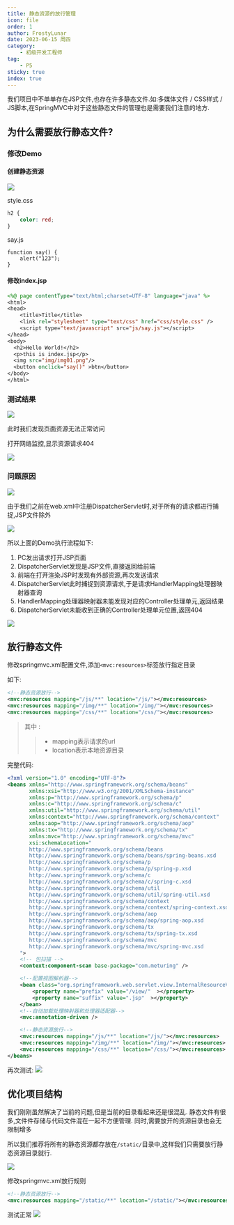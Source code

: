 ```yaml
---
title: 静态资源的放行管理
icon: file
order: 1
author: FrostyLunar
date: 2023-06-15 周四
category:
	- 初级开发工程师
tag:
	- P5
sticky: true
index: true
---
```



我们项目中不单单存在JSP文件,也存在许多静态文件.如:多媒体文件 / CSS样式 / JS脚本,在SpringMVC中对于这些静态文件的管理也是需要我们注意的地方. 

## 为什么需要放行静态文件?

### 修改Demo

#### 创建静态资源

![](./assets/image-20230531140414624.png)

style.css
```CSS
h2 {
    color: red;
}
```

say.js
```Js
function say() {
    alert("123");
}
```

#### 修改index.jsp

```jsp
<%@ page contentType="text/html;charset=UTF-8" language="java" %>
<html>
<head>
    <title>Title</title>
    <link rel="stylesheet" type="text/css" href="css/style.css" />
    <script type="text/javascript" src="js/say.js"></script>
</head>
<body>
  <h2>Hello World!</h2>
  <p>this is index.jsp</p>
  <img src="img/img01.png"/>
  <button onclick="say()" >btn</button>
</body>
</html>
```

### 测试结果

![](./assets/image-20230531140557938.png)

此时我们发现页面资源无法正常访问

打开网络监控,显示资源请求404

![](./assets/image-20230531140630463.png)

### 问题原因

![](./assets/image-20230531135844844.png)

由于我们之前在web.xml中注册DispatcherServlet时,对于所有的请求都进行捕捉,JSP文件除外

![](./assets/image-20230531135952634.png)

所以上面的Demo执行流程如下:
1. PC发出请求打开JSP页面
2. DispatcherServlet发现是JSP文件,直接返回给前端
3. 前端在打开渲染JSP时发现有外部资源,再次发送请求
4. DispatcherServlet此时捕捉到资源请求,于是请求HandlerMapping处理器映射器查询
5. HandlerMapping处理器映射器未能发现对应的Controller处理单元,返回结果
6. DispatcherServlet未能收到正确的Controller处理单元位置,返回404

![](./assets/image-20230531140350774.png)

## 放行静态文件

修改springmvc.xml配置文件,添加`<mvc:resources>`标签放行指定目录

如下:
```xml
<!--静态资源放行-->
<mvc:resources mapping="/js/**" location="/js/"></mvc:resources>
<mvc:resources mapping="/img/**" location="/img/"></mvc:resources>
<mvc:resources mapping="/css/**" location="/css/"></mvc:resources>
```

>其中 : 
>> - mapping表示请求的url
>> - location表示本地资源目录

完整代码:
```xml
<?xml version="1.0" encoding="UTF-8"?>
<beans xmlns="http://www.springframework.org/schema/beans"
       xmlns:xsi="http://www.w3.org/2001/XMLSchema-instance"
       xmlns:p="http://www.springframework.org/schema/p"
       xmlns:c="http://www.springframework.org/schema/c"
       xmlns:util="http://www.springframework.org/schema/util"
       xmlns:context="http://www.springframework.org/schema/context"
       xmlns:aop="http://www.springframework.org/schema/aop"
       xmlns:tx="http://www.springframework.org/schema/tx"
       xmlns:mvc="http://www.springframework.org/schema/mvc"
       xsi:schemaLocation="
       http://www.springframework.org/schema/beans
       http://www.springframework.org/schema/beans/spring-beans.xsd
       http://www.springframework.org/schema/p
       http://www.springframework.org/schema/p/spring-p.xsd
       http://www.springframework.org/schema/c
       http://www.springframework.org/schema/c/spring-c.xsd
       http://www.springframework.org/schema/util
       http://www.springframework.org/schema/util/spring-util.xsd
       http://www.springframework.org/schema/context
       http://www.springframework.org/schema/context/spring-context.xsd
       http://www.springframework.org/schema/aop
       http://www.springframework.org/schema/aop/spring-aop.xsd
       http://www.springframework.org/schema/tx
       http://www.springframework.org/schema/tx/spring-tx.xsd
       http://www.springframework.org/schema/mvc
       http://www.springframework.org/schema/mvc/spring-mvc.xsd
    ">
    <!-- 包扫描 -->
    <context:component-scan base-package="com.meturing" />

    <!--配置视图解析器-->
    <bean class="org.springframework.web.servlet.view.InternalResourceViewResolver">
        <property name="prefix" value="/view/"  ></property>
        <property name="suffix" value=".jsp"  ></property>
    </bean>
    <!--自动加载处理映射器和处理器适配器-->
    <mvc:annotation-driven />

    <!--静态资源放行-->
    <mvc:resources mapping="/js/**" location="/js/"></mvc:resources>
    <mvc:resources mapping="/img/**" location="/img/"></mvc:resources>
    <mvc:resources mapping="/css/**" location="/css/"></mvc:resources>
</beans>
```

再次测试:
![](./assets/image-20230531141107610.png)

## 优化项目结构

我们刚刚虽然解决了当前的问题,但是当前的目录看起来还是很混乱.
静态文件有很多,文件件存储与代码文件混在一起不方便管理.
同时,需要放开的资源目录也会无限制增多

所以我们推荐将所有的静态资源都存放在`/static/`目录中,这样我们只需要放行静态资源目录就行.

![](./assets/image-20230531141430253.png)

修改springmvc.xml放行规则
```xml
<!--静态资源放行-->  
<mvc:resources mapping="/static/**" location="/static/"></mvc:resources>
```

测试正常
![](./assets/image-20230531141556564.png)

